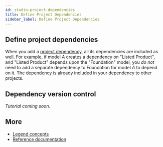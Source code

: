 ```yaml
---
id: studio-project-dependencies
title: Define Project Dependencies
sidebar_label: Define Project Dependencies
---
```


## Define project dependencies

When you add a [project dependency](../concepts/legend-concepts.md/#project-dependencies), all its dependencies are included as well. For example, if model $A$ creates a dependency on "Listed Product", and "Listed Product" depends upon the "Foundation" model, you _do not_ need to add a separate dependency to Foundation for model $A$ to depend on it. The dependency is already included in your dependency to other projects.

## Dependency version control

_Tutorial coming soon._

## More
- [Legend concepts](../concepts/legend-concepts)
- [Reference documentation](../reference/legend-language)